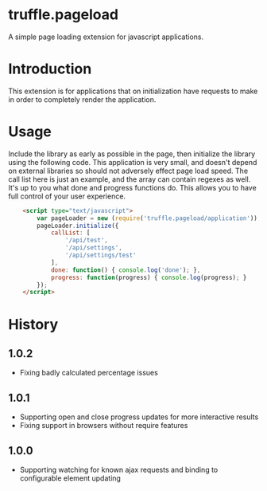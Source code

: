 # truffle.pageload

A simple page loading extension for javascript applications.

# Introduction

This extension is for applications that on initialization have requests to make in order to completely render the application.

# Usage

Include the library as early as possible in the page, then initialize the library using the following code. This application is very small, and doesn't depend on external libraries so should not adversely effect page load speed. The call list here is just an example, and the array can contain regexes as well. It's up to you what done and progress functions do. This allows you to have full control of your user experience.

```html
	<script type="text/javascript">
		var pageLoader = new (require('truffle.pageload/application'));
		pageLoader.initialize({
			callList: [
				'/api/test',
				'/api/settings',
				'/api/settings/test'
			],
			done: function() { console.log('done'); },
			progress: function(progress) { console.log(progress); }
		});
	</script>
```

# History

## 1.0.2
* Fixing badly calculated percentage issues

## 1.0.1
* Supporting open and close progress updates for more interactive results
* Fixing support in browsers without require features

## 1.0.0
* Supporting watching for known ajax requests and binding to configurable element updating

